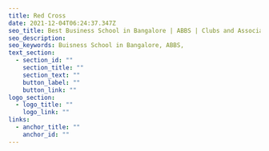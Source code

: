 ```yaml
---
title: Red Cross
date: 2021-12-04T06:24:37.347Z
seo_title: Best Business School in Bangalore | ABBS | Clubs and Associations | Red Cross
seo_description: 
seo_keywords: Buisness School in Bangalore, ABBS, 
text_section:
  - section_id: ""
    section_title: ""
    section_text: ""
    button_label: ""
    button_link: ""
logo_section:
  - logo_title: ""
    logo_link: ""
links:
  - anchor_title: ""
    anchor_id: ""
---
```

